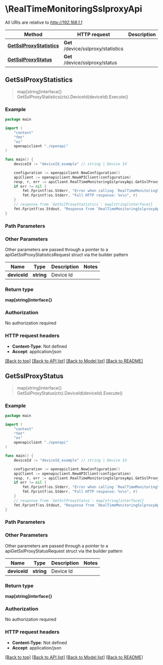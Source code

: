 # \RealTimeMonitoringSslproxyApi

All URIs are relative to *http://192.168.1.1*

Method | HTTP request | Description
------------- | ------------- | -------------
[**GetSslProxyStatistics**](RealTimeMonitoringSslproxyApi.md#GetSslProxyStatistics) | **Get** /device/sslproxy/statistics | 
[**GetSslProxyStatus**](RealTimeMonitoringSslproxyApi.md#GetSslProxyStatus) | **Get** /device/sslproxy/status | 



## GetSslProxyStatistics

> map[string]interface{} GetSslProxyStatistics(ctx).DeviceId(deviceId).Execute()





### Example

```go
package main

import (
    "context"
    "fmt"
    "os"
    openapiclient "./openapi"
)

func main() {
    deviceId := "deviceId_example" // string | Device Id

    configuration := openapiclient.NewConfiguration()
    apiClient := openapiclient.NewAPIClient(configuration)
    resp, r, err := apiClient.RealTimeMonitoringSslproxyApi.GetSslProxyStatistics(context.Background()).DeviceId(deviceId).Execute()
    if err != nil {
        fmt.Fprintf(os.Stderr, "Error when calling `RealTimeMonitoringSslproxyApi.GetSslProxyStatistics``: %v\n", err)
        fmt.Fprintf(os.Stderr, "Full HTTP response: %v\n", r)
    }
    // response from `GetSslProxyStatistics`: map[string]interface{}
    fmt.Fprintf(os.Stdout, "Response from `RealTimeMonitoringSslproxyApi.GetSslProxyStatistics`: %v\n", resp)
}
```

### Path Parameters



### Other Parameters

Other parameters are passed through a pointer to a apiGetSslProxyStatisticsRequest struct via the builder pattern


Name | Type | Description  | Notes
------------- | ------------- | ------------- | -------------
 **deviceId** | **string** | Device Id | 

### Return type

**map[string]interface{}**

### Authorization

No authorization required

### HTTP request headers

- **Content-Type**: Not defined
- **Accept**: application/json

[[Back to top]](#) [[Back to API list]](../README.md#documentation-for-api-endpoints)
[[Back to Model list]](../README.md#documentation-for-models)
[[Back to README]](../README.md)


## GetSslProxyStatus

> map[string]interface{} GetSslProxyStatus(ctx).DeviceId(deviceId).Execute()





### Example

```go
package main

import (
    "context"
    "fmt"
    "os"
    openapiclient "./openapi"
)

func main() {
    deviceId := "deviceId_example" // string | Device Id

    configuration := openapiclient.NewConfiguration()
    apiClient := openapiclient.NewAPIClient(configuration)
    resp, r, err := apiClient.RealTimeMonitoringSslproxyApi.GetSslProxyStatus(context.Background()).DeviceId(deviceId).Execute()
    if err != nil {
        fmt.Fprintf(os.Stderr, "Error when calling `RealTimeMonitoringSslproxyApi.GetSslProxyStatus``: %v\n", err)
        fmt.Fprintf(os.Stderr, "Full HTTP response: %v\n", r)
    }
    // response from `GetSslProxyStatus`: map[string]interface{}
    fmt.Fprintf(os.Stdout, "Response from `RealTimeMonitoringSslproxyApi.GetSslProxyStatus`: %v\n", resp)
}
```

### Path Parameters



### Other Parameters

Other parameters are passed through a pointer to a apiGetSslProxyStatusRequest struct via the builder pattern


Name | Type | Description  | Notes
------------- | ------------- | ------------- | -------------
 **deviceId** | **string** | Device Id | 

### Return type

**map[string]interface{}**

### Authorization

No authorization required

### HTTP request headers

- **Content-Type**: Not defined
- **Accept**: application/json

[[Back to top]](#) [[Back to API list]](../README.md#documentation-for-api-endpoints)
[[Back to Model list]](../README.md#documentation-for-models)
[[Back to README]](../README.md)

